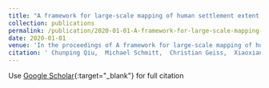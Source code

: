 ```yaml
---
title: "A framework for large-scale mapping of human settlement extent from Sentinel-2 images via fully convolutional neural networks"
collection: publications
permalink: /publication/2020-01-01-A-framework-for-large-scale-mapping-of-human-settlement-extent-from-Sentinel-2-images-via-fully-convolutional-neural-networks
date: 2020-01-01
venue: 'In the proceedings of A framework for large-scale mapping of human settlement extent from Sentinel-2 images via fully convolutional neural networks'
citation: ' Chunping Qiu,  Michael Schmitt,  Christian Geiss,  Xiaoxiang Zhu, &quot;A framework for large-scale mapping of human settlement extent from Sentinel-2 images via fully convolutional neural networks.&quot; In the proceedings of A framework for large-scale mapping of human settlement extent from Sentinel-2 images via fully convolutional neural networks, 2020.'
---
```

Use [Google Scholar](https://scholar.google.com/scholar?q=A+framework+for+large+scale+mapping+of+human+settlement+extent+from+Sentinel+2+images+via+fully+convolutional+neural+networks){:target="_blank"} for full citation
